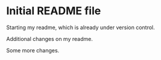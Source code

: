 # Initial README file

Starting my readme, which is already under version control.

Additional changes on my readme.

Some more changes.
